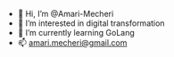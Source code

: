 - 👋 Hi, I’m @Amari-Mecheri
- 👀 I’m interested in digital transformation
- 🌱 I’m currently learning GoLang
- 📫 amari.mecheri@gmail.com

<!---
Amari-Mecheri/Amari-Mecheri is a ✨ special ✨ repository because its `README.md` (this file) appears on your GitHub profile.
You can click the Preview link to take a look at your changes.
--->
